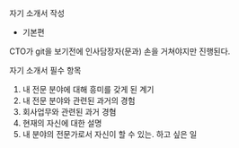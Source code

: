 자기 소개서 작성
- 기본편

CTO가 git을 보기전에 인사담장자(문과) 손을 거쳐야지만 진행된다.

자기 소개서 필수 항목
1. 내 전문 분야에 대해 흥미를 갖게 된 계기
2. 내 전문 분야와 관련된 과거의 경험
3. 회사업무와 관련된 과거 경혐
4. 현재의 자신에 대한 설명
5. 내 분야의 전문가로서 자신이 할 수 있는. 하고 싶은 일